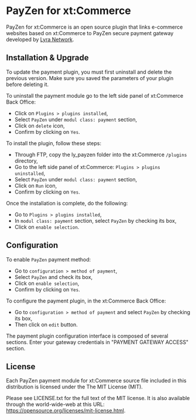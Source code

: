# PayZen for xt:Commerce

PayZen for xt:Commerce is an open source plugin that links e-commerce websites based on xt:Commerce to PayZen secure payment gateway developed by [Lyra Network](https://www.lyra.com/).

## Installation & Upgrade

To update the payment plugin, you must first uninstall and delete the previous version. Make sure you saved the parameters of your plugin before deleting it.

To uninstall the payment module go to the left side panel of xt:Commerce Back Office:

- Click on `Plugins > plugins installed`,
- Select `PayZen` under `modul class: payment` section,
- Click on `delete` icon,
- Confirm by clicking on `Yes`.

To install the plugin, follow these steps:

- Through FTP, copy the ly_payzen folder into the xt:Commerce `/plugins` directory,
- Go to the left side panel of xt:Commerce: `Plugins > plugins uninstalled`,
- Select `PayZen` under `modul class: payment` section,
- Click on `Run` icon,
- Confirm by clicking on `Yes`.

Once the installation is complete, do the following:

- Go to `Plugins > plugins installed`,
- In `modul class: payment` section, select `PayZen` by checking its box,
- Click on `enable selection`.

## Configuration

To enable `PayZen` payment method:

- Go to `configuration > method of payment`,
- Select `PayZen` and check its box,
- Click on `enable selection`,
- Confirm by clicking on `Yes`. 

To configure the payment plugin, in the xt:Commerce Back Office:

- Go to `configuration > method of payment` and select `PayZen` by checking its box,
- Then click on `edit` button.

The payment plugin configuration interface is composed of several sections. Enter your gateway credentials in "PAYMENT GATEWAY ACCESS" section.

## License

Each PayZen payment module for xt:Commerce source file included in this distribution is licensed under the The MIT License (MIT).

Please see LICENSE.txt for the full text of the MIT license. It is also available through the world-wide-web at this URL: https://opensource.org/licenses/mit-license.html.